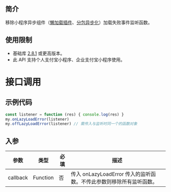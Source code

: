 ## 简介
移除小程序异步组件（[懒加载插件](https://opendocs.alipay.com/mini/plugin/plugin-usage#%E6%87%92%E5%8A%A0%E8%BD%BD%E6%A8%A1%E5%BC%8F)、[分包异步化](https://opendocs.alipay.com/mini/057ht3)）加载失败事件监听函数。

## 使用限制

- 基础库 [2.8.1](https://opendocs.alipay.com/mini/framework/lib-upgrade-v2) 或更高版本。
- 此 API 支持个人支付宝小程序、企业支付宝小程序使用。

# 接口调用

## 示例代码
```javascript
const listener = function (res) { console.log(res) }
my.onLazyLoadError(listener)
my.offLazyLoadError(listener) // 需传入与监听时同一个的函数对象
```

## 入参
| **参数** | **类型** | **必填** | **描述** |
| --- | --- | --- | --- |
| callback | Function | 否 | 传入 onLazyLoadError 传入的监听函数。不传此参数则移除所有监听函数。 |


